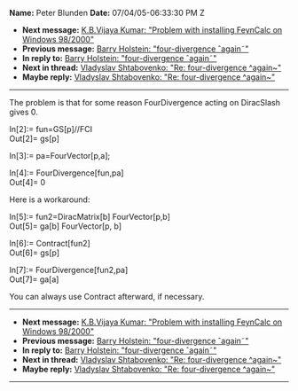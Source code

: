 **Name:** Peter Blunden
**Date:** 07/04/05-06:33:30 PM Z

  - **Next message:** [K.B.Vijaya Kumar: "Problem with installing
    FeynCalc on Windows 98/2000"](0292.html)
  - **Previous message:** [Barry Holstein: "four-divergence
    ˆagain˜"](0290.html)
  - **In reply to:** [Barry Holstein: "four-divergence
    ˆagain˜"](0290.html)
  - **Next in thread:** [Vladyslav Shtabovenko: "Re: four-divergence
    ^again\~"](0971.html)
  - **Maybe reply:** [Vladyslav Shtabovenko: "Re: four-divergence
    ^again\~"](0971.html)

-----

The problem is that for some reason FourDivergence acting on DiracSlash
gives 0.  

In[2]:= fun=GS[p]//FCI  
Out[2]= gs[p]  

In[3]:= pa=FourVector[p,a];  

In[4]:= FourDivergence[fun,pa]  
Out[4]= 0  

Here is a workaround:  

In[5]:= fun2=DiracMatrix[b] FourVector[p,b]  
Out[5]= ga[b] FourVector[p, b]  

In[6]:= Contract[fun2]  
Out[6]= gs[p]  

In[7]:= FourDivergence[fun2,pa]  
Out[7]= ga[a]  

You can always use Contract afterward, if necessary.  

-----

  - **Next message:** [K.B.Vijaya Kumar: "Problem with installing
    FeynCalc on Windows 98/2000"](0292.html)
  - **Previous message:** [Barry Holstein: "four-divergence
    ˆagain˜"](0290.html)
  - **In reply to:** [Barry Holstein: "four-divergence
    ˆagain˜"](0290.html)
  - **Next in thread:** [Vladyslav Shtabovenko: "Re: four-divergence
    ^again\~"](0971.html)
  - **Maybe reply:** [Vladyslav Shtabovenko: "Re: four-divergence
    ^again\~"](0971.html)

-----

